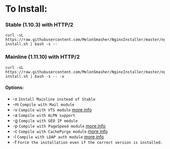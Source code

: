 # To Install:

### Stable (1.10.3) with HTTP/2

```shell
curl -sL https://raw.githubusercontent.com/MelonSmasher/NginxInstaller/master/nginx-install.sh | bash -s --
```

### Mainline (1.11.10) with HTTP/2

```shell
curl -sL https://raw.githubusercontent.com/MelonSmasher/NginxInstaller/master/nginx-install.sh | bash -s -- -x
```

#### Options:

* -x `Install Mainline instead of Stable`
* -m `Compile with Mail module`
* -v `Compile with VTS module` [more info](https://github.com/vozlt/nginx-module-vts)
* -a `Compile with ALPN support`
* -g `Compile with GEO IP module`
* -p `Compile with PageSpeed module` [more info](https://developers.google.com/speed/pagespeed/)
* -c `Compile with CachePurge module` [more info](https://github.com/FRiCKLE/ngx_cache_purge)
* -l `Compile with LDAP auth module` [more info](https://github.com/kvspb/nginx-auth-ldap)
* -f `Force the installation even if the correct version is installed.`
